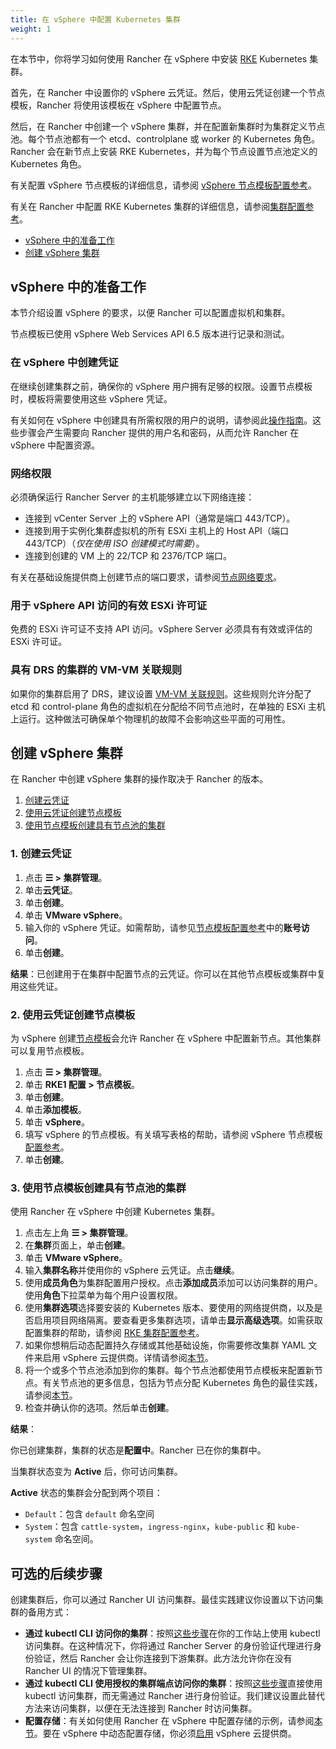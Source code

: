 ```yaml
---
title: 在 vSphere 中配置 Kubernetes 集群
weight: 1
---
```


在本节中，你将学习如何使用 Rancher 在 vSphere 中安装 [RKE]({{<baseurl>}}/rke/latest/en/) Kubernetes 集群。

首先，在 Rancher 中设置你的 vSphere 云凭证。然后，使用云凭证创建一个节点模板，Rancher 将使用该模板在 vSphere 中配置节点。

然后，在 Rancher 中创建一个 vSphere 集群，并在配置新集群时为集群定义节点池。每个节点池都有一个 etcd、controlplane 或 worker 的 Kubernetes 角色。Rancher 会在新节点上安装 RKE Kubernetes，并为每个节点设置节点池定义的 Kubernetes 角色。

有关配置 vSphere 节点模板的详细信息，请参阅 [vSphere 节点模板配置参考]({{<baseurl>}}/rancher/v2.6/en/cluster-provisioning/rke-clusters/node-pools/vsphere/vsphere-node-template-config/)。

有关在 Rancher 中配置 RKE Kubernetes 集群的详细信息，请参阅[集群配置参考]({{<baseurl>}}/rancher/v2.6/en/cluster-provisioning/rke-clusters/options)。

- [vSphere 中的准备工作](#preparation-in-vsphere)
- [创建 vSphere 集群](#creating-a-vsphere-cluster)

## vSphere 中的准备工作

本节介绍设置 vSphere 的要求，以便 Rancher 可以配置虚拟机和集群。

节点模板已使用 vSphere Web Services API 6.5 版本进行记录和测试。

### 在 vSphere 中创建凭证

在继续创建集群之前，确保你的 vSphere 用户拥有足够的权限。设置节点模板时，模板将需要使用这些 vSphere 凭证。

有关如何在 vSphere 中创建具有所需权限的用户的说明，请参阅此[操作指南]({{<baseurl>}}/rancher/v2.6/en/cluster-provisioning/rke-clusters/node-pools/vsphere/creating-credentials)。这些步骤会产生需要向 Rancher 提供的用户名和密码，从而允许 Rancher 在 vSphere 中配置资源。

### 网络权限

必须确保运行 Rancher Server 的主机能够建立以下网络连接：

- 连接到 vCenter Server 上的 vSphere API（通常是端口 443/TCP）。
- 连接到用于实例化集群虚拟机的所有 ESXi 主机上的 Host API（端口 443/TCP）（_仅在使用 ISO 创建模式时需要_）。
- 连接到创建的 VM 上的 22/TCP 和 2376/TCP 端口。

有关在基础设施提供商上创建节点的端口要求，请参阅[节点网络要求]({{<baseurl>}}/rancher/v2.6/en/cluster-provisioning/node-requirements/#networking-requirements)。

### 用于 vSphere API 访问的有效 ESXi 许可证

免费的 ESXi 许可证不支持 API 访问。vSphere Server 必须具有有效或评估的 ESXi 许可证。

### 具有 DRS 的集群的 VM-VM 关联规则

如果你的集群启用了 DRS，建议设置 [VM-VM 关联规则](https://docs.vmware.com/en/VMware-vSphere/6.5/com.vmware.vsphere.resmgmt.doc/GUID-7297C302-378F-4AF2-9BD6-6EDB1E0A850A.html)。这些规则允许分配了 etcd 和 control-plane 角色的虚拟机在分配给不同节点池时，在单独的 ESXi 主机上运行。这种做法可确保单个物理机的故障不会影响这些平面的可用性。

## 创建 vSphere 集群

在 Rancher 中创建 vSphere 集群的操作取决于 Rancher 的版本。

1. [创建云凭证](#1-create-your-cloud-credentials)
2. [使用云凭证创建节点模板](#2-create-a-node-template-with-your-cloud-credentials)
3. [使用节点模板创建具有节点池的集群](#3-create-a-cluster-with-node-pools-using-the-node-template)

### 1. 创建云凭证

1. 点击 **☰ > 集群管理**。
1. 单击**云凭证**。
1. 单击**创建**。
1. 单击 **VMware vSphere**。
1. 输入你的 vSphere 凭证。如需帮助，请参见[节点模板配置参考]({{<baseurl>}}/rancher/v2.6/en/cluster-provisioning/rke-clusters/node-pools/vsphere/vsphere-node-template-config/)中的**账号访问**。
1. 单击**创建**。

**结果**：已创建用于在集群中配置节点的云凭证。你可以在其他节点模板或集群中复用这些凭证。

### 2. 使用云凭证创建节点模板

为 vSphere 创建[节点模板]({{<baseurl>}}/rancher/v2.6/en/cluster-provisioning/rke-clusters/node-pools/#node-templates)会允许 Rancher 在 vSphere 中配置新节点。其他集群可以复用节点模板。

1. 点击 **☰ > 集群管理**。
1. 单击 **RKE1 配置 > 节点模板**。
1. 单击**创建**。
1. 单击**添加模板**。
1. 单击 **vSphere**。
1. 填写 vSphere 的节点模板。有关填写表格的帮助，请参阅 vSphere 节点模板[配置参考]({{<baseurl>}}/rancher/v2.6/en/cluster-provisioning/rke-clusters/node-pools/vsphere/vsphere-node-template-config/)。
1. 单击**创建**。

### 3. 使用节点模板创建具有节点池的集群

使用 Rancher 在 vSphere 中创建 Kubernetes 集群。

1. 点击左上角 **☰ > 集群管理**。
1. 在**集群**页面上，单击**创建**。
1. 单击 **VMware vSphere**。
1. 输入**集群名称**并使用你的 vSphere 云凭证。点击**继续**。
1. 使用**成员角色**为集群配置用户授权。点击**添加成员**添加可以访问集群的用户。使用**角色**下拉菜单为每个用户设置权限。
1. 使用**集群选项**选择要安装的 Kubernetes 版本、要使用的网络提供商，以及是否启用项目网络隔离。要查看更多集群选项，请单击**显示高级选项**。如需获取配置集群的帮助，请参阅 [RKE 集群配置参考]({{<baseurl>}}/rancher/v2.6/en/cluster-provisioning/rke-clusters/options)。
1. 如果你想稍后动态配置持久存储或其他基础设施，你需要修改集群 YAML 文件来启用 vSphere 云提供商。详情请参阅[本节]({{<baseurl>}}/rancher/v2.6/en/cluster-provisioning/rke-clusters/cloud-providers/vsphere)。
1. 将一个或多个节点池添加到你的集群。每个节点池都使用节点模板来配置新节点。有关节点池的更多信息，包括为节点分配 Kubernetes 角色的最佳实践，请参阅[本节]({{<baseurl>}}/rancher/v2.6/en/cluster-provisioning/rke-clusters/node-pools/#node-pools)。
1. 检查并确认你的选项。然后单击**创建**。

**结果**：

你已创建集群，集群的状态是**配置中**。Rancher 已在你的集群中。

当集群状态变为 **Active** 后，你可访问集群。

**Active** 状态的集群会分配到两个项目：

- `Default`：包含 `default` 命名空间
- `System`：包含 `cattle-system`，`ingress-nginx`，`kube-public` 和 `kube-system` 命名空间。

## 可选的后续步骤

创建集群后，你可以通过 Rancher UI 访问集群。最佳实践建议你设置以下访问集群的备用方式：

- **通过 kubectl CLI 访问你的集群**：按照[这些步骤]({{<baseurl>}}/rancher/v2.6/en/cluster-admin/cluster-access/kubectl/#accessing-clusters-with-kubectl-on-your-workstation)在你的工作站上使用 kubectl 访问集群。在这种情况下，你将通过 Rancher Server 的身份验证代理进行身份验证，然后 Rancher 会让你连接到下游集群。此方法允许你在没有 Rancher UI 的情况下管理集群。
- **通过 kubectl CLI 使用授权的集群端点访问你的集群**：按照[这些步骤]({{<baseurl>}}/rancher/v2.6/en/cluster-admin/cluster-access/kubectl/#authenticating-directly-with-a-downstream-cluster)直接使用 kubectl 访问集群，而无需通过 Rancher 进行身份验证。我们建议设置此替代方法来访问集群，以便在无法连接到 Rancher 时访问集群。
- **配置存储**：有关如何使用 Rancher 在 vSphere 中配置存储的示例，请参阅[本节]({{<baseurl>}}/rancher/v2.6/en/cluster-admin/volumes-and-storage/examples/vsphere)。要在 vSphere 中动态配置存储，你必须[启用]({{<baseurl>}}/rancher/v2.6/en/cluster-provisioning/rke-clusters/cloud-providers/vsphere) vSphere 云提供商。

